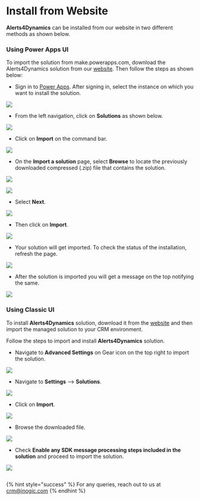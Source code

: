 # Install from Website

**Alerts4Dynamics** can be installed from our website in two different methods as shown below.

### Using Power Apps UI

To import the solution from make.powerapps.com, download the Alerts4Dynamics solution from our [website](https://www.inogic.com/product/productivity-apps/add-manage-schedule-notifications-alerts-4-dynamics-365-crm). Then follow the steps as shown below:

* Sign in to [Power Apps](https://make.powerapps.com/?utm\_source=padocs\&utm\_medium=linkinadoc\&utm\_campaign=referralsfromdoc). After signing in, select the instance on which you want to install the solution.

![](<../../.gitbook/assets/1 (40).png>)

* From the left navigation, click on **Solutions** as shown below.

![](<../../.gitbook/assets/2 (53).png>)

* Click on **Import** on the command bar.

![](<../../.gitbook/assets/3 (34).png>)

* &#x20;On the **Import a solution** page, select **Browse** to locate the previously downloaded compressed (.zip) file that contains the solution.

![](<../../.gitbook/assets/4 (18).png>)

![](../../.gitbook/assets/5.png)

* Select **Next**.

![](<../../.gitbook/assets/6 (7).png>)

* Then click on **Import**.

![](<../../.gitbook/assets/7 (2).png>)

* Your solution will get imported. To check the status of the installation, refresh the page.

![](<../../.gitbook/assets/8 (9).png>)

* After the solution is imported you will get a message on the top notifying the same.&#x20;

![](<../../.gitbook/assets/9 (2).png>)

### Using Classic UI

To install **Alerts4Dynamics** solution, download it from the [website](https://www.inogic.com/product/productivity-apps/add-manage-schedule-notifications-alerts-4-dynamics-365-crm) and then import the managed solution to your CRM environment.&#x20;

Follow the steps to import and install **Alerts4Dynamics** solution.

* Navigate to **Advanced Settings** on Gear icon on the top right to import the solution.

![](<../../.gitbook/assets/a (7).png>)

* Navigate to **Settings** --> **Solutions**.

![](<../../.gitbook/assets/b (2).png>)

* Click on **Import**.

![](<../../.gitbook/assets/c (9).png>)

* Browse the downloaded file.

![](../../.gitbook/assets/d.png)

* Check **Enable any SDK message processing steps included in the solution** and proceed to import the solution.

![](<../../.gitbook/assets/e (2).png>)

<figure><img src="../../.gitbook/assets/classic ui install.png" alt=""><figcaption></figcaption></figure>

{% hint style="success" %}
For any queries, reach out to us at [crm@inogic.com](mailto:crm@inogic.com)
{% endhint %}
